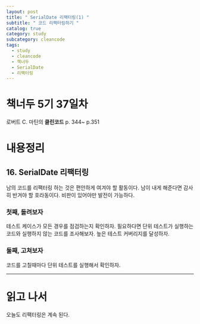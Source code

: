 ```yaml
---
layout: post
title: " SerialDate 리팩터링(1) "
subtitle: " 코드 리팩터링하기 "
catalog: true
category: study
subcategory: cleancode
tags:
  - study
  - cleancode
  - 책너두
  - SerialDate
  - 리팩터링
---
```


# 책너두 5기 37일차

로버트 C. 마틴의 **클린코드** p. 344~ p.351

# 내용정리

## 16. SerialDate 리팩터링

남의 코드를 리팩터링 하는 것은 편안하게 여겨야 할 활동이다. 남이 내게 해준다면 감사히 반겨야 할 호라동이다. 비판이 있어야만 발전이 가능하다.

### 첫째, 돌려보자

테스트 케이스가 모든 경우를 점검하는지 확인하자. 필요하다면 단위 테스트가 실행하는 코드와 실행하지 않는 코드를 조사해보자. 높은 테스트 커버리지를 달성하자.

### 둘째, 고쳐보자

코드를 고칠때마다 단위 테스트를 실행해서 확인하자.

---

# 읽고 나서

오늘도 리팩터링은 계속 된다.
